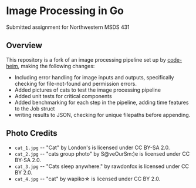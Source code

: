 # Image Processing in Go

Submitted assignment for Northwestern MSDS 431

## Overview

This repository is a fork of an image processing pipeline set up by [code-heim](https://github.com/code-heim/go_21_goroutines_pipeline), making the following changes:

- Including error handling for image inputs and outputs, specifically checking for file-not-found and permission errors. 
- Added pictures of cats to test the image processing pipeline
- Added unit tests for critical components
- Added benchmarking for each step in the pipeline, adding time features to the Job struct
- writing results to JSON, checking for unique filepaths before appending.


## Photo Credits

- `cat_1.jpg` -- "Cat" by London's is licensed under CC BY-SA 2.0.
- `cat_2.jpg` -- "cats group photo" by S@veOurSm:)e is licensed under CC BY-SA 2.0.
- `cat_3.jpg` -- "Cats sleep anywhere." by rawdonfox is licensed under CC BY 2.0.
- `cat_4.jpg` -- "cat" by wapiko☆ is licensed under CC BY 2.0.